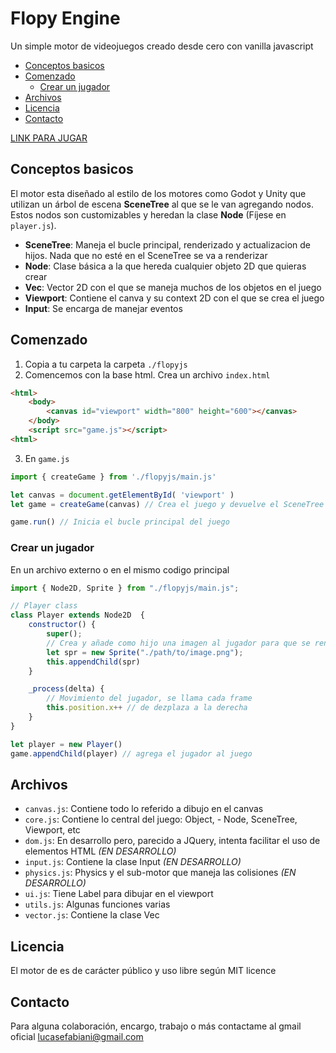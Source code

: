 # Flopy Engine
Un simple motor de videojuegos creado desde cero con vanilla javascript

- [Conceptos basicos](#conceptos-basicos)
- [Comenzado](#comenzado)
  - [Crear un jugador](#crear-un-jugador)
- [Archivos](#archivos)
- [Licencia](#licencia)
- [Contacto](#contacto)

[LINK PARA JUGAR](https://lucasfabiani.netlify.app/)

## Conceptos basicos
El motor esta diseñado al estilo de los motores como Godot y Unity que utilizan un árbol de escena **SceneTree** al que se le van agregando nodos. Estos nodos son customizables y heredan la clase **Node** (Fíjese en `player.js`).

- **SceneTree**: Maneja el bucle principal, renderizado y actualizacion de hijos. Nada que no esté en el SceneTree se va a renderizar
- **Node**: Clase básica a la que hereda cualquier objeto 2D que quieras crear
- **Vec**: Vector 2D con el que se maneja muchos de los objetos en el juego
- **Viewport**: Contiene el canva y su context 2D con el que se crea el juego
- **Input**: Se encarga de manejar eventos


## Comenzado
1. Copia a tu carpeta la carpeta `./flopyjs`
2. Comencemos con la base html. Crea un archivo `index.html`
```html
<html>
    <body>
        <canvas id="viewport" width="800" height="600"></canvas>
    </body>
    <script src="game.js"></script>
<html>
```

3. En `game.js` 
```js
import { createGame } from './flopyjs/main.js' 

let canvas = document.getElementById( 'viewport' )
let game = createGame(canvas) // Crea el juego y devuelve el SceneTree

game.run() // Inicia el bucle principal del juego
```

### Crear un jugador
En un archivo externo o en el mismo codigo principal
```js
import { Node2D, Sprite } from "./flopyjs/main.js";

// Player class
class Player extends Node2D  {
    constructor() {
        super();
        // Crea y añade como hijo una imagen al jugador para que se renderice
        let spr = new Sprite("./path/to/image.png");
        this.appendChild(spr)
    }

    _process(delta) {
        // Movimiento del jugador, se llama cada frame
        this.position.x++ // de dezplaza a la derecha
    }
}

let player = new Player()
game.appendChild(player) // agrega el jugador al juego
```


## Archivos
- `canvas.js`: Contiene todo lo referido a dibujo en el canvas 
- `core.js`: Contiene lo central del juego: Object, - Node, SceneTree, Viewport, etc
- `dom.js`: En desarrollo pero, parecido a JQuery, intenta facilitar el uso de elementos HTML *(EN DESARROLLO)*
- `input.js`: Contiene la clase Input *(EN DESARROLLO)*
- `physics.js`: Physics y el sub-motor que maneja las colisiones *(EN DESARROLLO)*
- `ui.js`: Tiene Label para dibujar en el viewport
- `utils.js`: Algunas funciones varias
- `vector.js`: Contiene la clase Vec

## Licencia
El motor de es de carácter público y uso libre según MIT licence

## Contacto
Para alguna colaboración, encargo, trabajo o más contactame al gmail oficial [lucasefabiani@gmail.com](https://mail.google.com/mail)